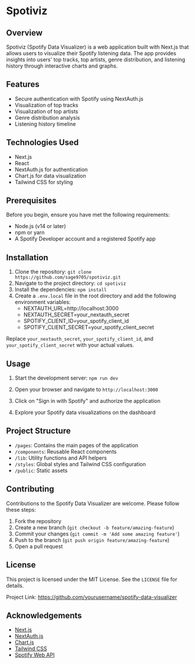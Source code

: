 # Spotiviz

## Overview

Spotiviz (Spotify Data Visualizer) is a web application built with Next.js that allows users to visualize their Spotify listening data. The app provides insights into users' top tracks, top artists, genre distribution, and listening history through interactive charts and graphs.

## Features

- Secure authentication with Spotify using NextAuth.js
- Visualization of top tracks
- Visualization of top artists
- Genre distribution analysis
- Listening history timeline


## Technologies Used

- Next.js
- React
- NextAuth.js for authentication
- Chart.js for data visualization
- Tailwind CSS for styling

## Prerequisites

Before you begin, ensure you have met the following requirements:

- Node.js (v14 or later)
- npm or yarn
- A Spotify Developer account and a registered Spotify app

## Installation

1. Clone the repository:
   ``
    git clone https://github.com/sage9705/spotiviz.git
   ``
2. Navigate to the project directory:
   ``
    cd spotiviz
   ``
3. Install the dependencies:
   ``
    npm install
   ``
4. Create a `.env.local` file in the root directory and add the following environment variables:
    - NEXTAUTH_URL=http://localhost:3000
    - NEXTAUTH_SECRET=your_nextauth_secret
    - SPOTIFY_CLIENT_ID=your_spotify_client_id
    - SPOTIFY_CLIENT_SECRET=your_spotify_client_secret
 


Replace `your_nextauth_secret`, `your_spotify_client_id`, and `your_spotify_client_secret` with your actual values.

## Usage

1. Start the development server:
   ``
   npm run dev
   ``

2. Open your browser and navigate to `http://localhost:3000`

3. Click on "Sign in with Spotify" and authorize the application

4. Explore your Spotify data visualizations on the dashboard

## Project Structure

- `/pages`: Contains the main pages of the application
- `/components`: Reusable React components
- `/lib`: Utility functions and API helpers
- `/styles`: Global styles and Tailwind CSS configuration
- `/public`: Static assets

## Contributing

Contributions to the Spotify Data Visualizer are welcome. Please follow these steps:

1. Fork the repository
2. Create a new branch (`git checkout -b feature/amazing-feature`)
3. Commit your changes (`git commit -m 'Add some amazing feature'`)
4. Push to the branch (`git push origin feature/amazing-feature`)
5. Open a pull request

## License

This project is licensed under the MIT License. See the `LICENSE` file for details.


Project Link: https://github.com/yourusername/spotify-data-visualizer

## Acknowledgements

- [Next.js](https://nextjs.org/)
- [NextAuth.js](https://next-auth.js.org/)
- [Chart.js](https://www.chartjs.org/)
- [Tailwind CSS](https://tailwindcss.com/)
- [Spotify Web API](https://developer.spotify.com/documentation/web-api/)